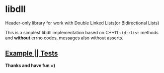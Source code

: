 # libdll
Header-only library for work with Double Linked Lists(or Bidirectional Lists)

This is a simplest libdll implementation based on C++11 `std::list` methods and **without** errno codes, messages also without asserts.

## [Example || Tests](https://github.com/Iipal/libdll/tree/cpp11-std-min/tests)

__Thanks and have fun =)__
